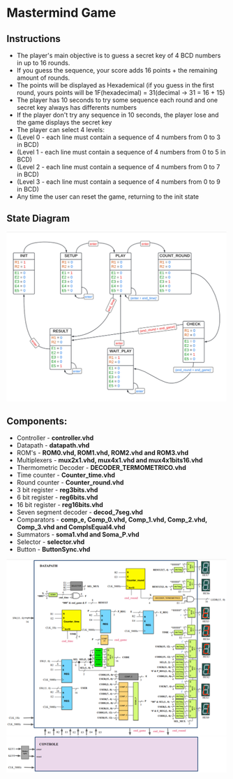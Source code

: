 # Mastermind Game

## Instructions

- The player's main objective is to guess a secret key of 4 BCD numbers in up to 16 rounds.
- If you guess the sequence, your score adds 16 points + the remaining amount of rounds.
- The points will be displayed as Hexademical (if you guess in the first round, yours points will be 1F(hexadecimal) = 31(decimal -> 31 = 16 + 15)
- The player has 10 seconds to try some sequence each round and one secret key always has differents numbers
- If the player don't try any sequence in 10 seconds, the player lose and the game displays the secret key
- The player can select 4 levels: 
- (Level 0 - each line must contain a sequence of 4 numbers from 0 to 3 in BCD)
- (Level 1 - each line must contain a sequence of 4 numbers from 0 to 5 in BCD)
- (Level 2 - each line must contain a sequence of 4 numbers from 0 to 7 in BCD)
- (Level 3 - each line must contain a sequence of 4 numbers from 0 to 9 in BCD)
- Any time the user can reset the game, returning to the init state

## State Diagram

![all text](https://github.com/WilliamSilveiraF/mastermind/blob/main/statediagram.png)

## Components:
- Controller - **controller.vhd**
- Datapath - **datapath.vhd**
- ROM's - **ROM0.vhd, ROM1.vhd, ROM2.vhd and ROM3.vhd**
- Multiplexers - **mux2x1.vhd, mux4x1.vhd and mux4x1bits16.vhd**
- Thermometric Decoder - **DECODER_TERMOMETRICO.vhd**
- Time counter - **Counter_time.vhd**
- Round counter - **Counter_round.vhd**
- 3 bit register - **reg3bits.vhd**
- 6 bit register - **reg6bits.vhd**
- 16 bit register - **reg16bits.vhd**
- Seven segment decoder - **decod_7seg.vhd**
- Comparators - **comp_e, Comp_0.vhd, Comp_1.vhd, Comp_2.vhd, Comp_3.vhd and CompIsEqual4.vhd**
- Summators - **soma1.vhd and Soma_P.vhd**
- Selector - **selector.vhd**
- Button - **ButtonSync.vhd**

![all text](https://github.com/WilliamSilveiraF/mastermind/blob/main/datapath.png)
![all text](https://github.com/WilliamSilveiraF/mastermind/blob/main/controller.png)

